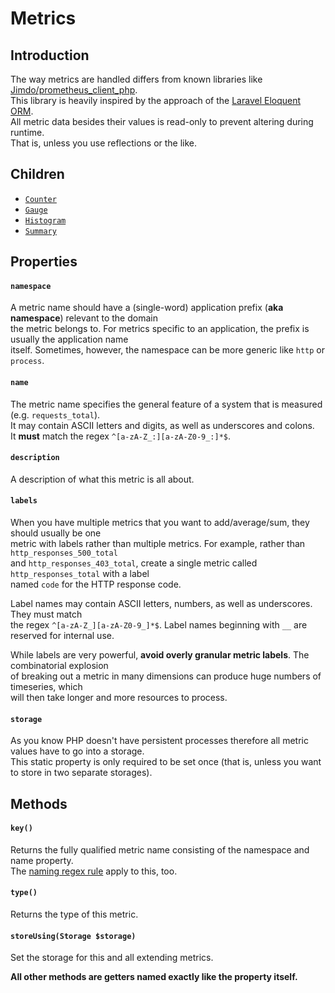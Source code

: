 Metrics
=======

## Introduction

The way metrics are handled differs from known libraries like [Jimdo/prometheus_client_php][jimdo-prom].  
This library is heavily inspired by the approach of the [Laravel Eloquent ORM][laravel-eloquent].  
All metric data besides their values is read-only to prevent altering during runtime.  
That is, unless you use reflections or the like. 

## Children

* [`Counter`](COUNTERS.md)
* [`Gauge`](GAUGES.md)
* [`Histogram`](HISTOGRAMS.md)
* [`Summary`](SUMMARIES.md)

## Properties

#### `namespace`

A metric name should have a (single-word) application prefix (**aka namespace**) relevant to the domain  
the metric belongs to. For metrics specific to an application, the prefix is usually the application name  
itself. Sometimes, however, the namespace can be more generic like `http` or `process`.

#### `name`

The metric name specifies the general feature of a system that is measured (e.g. `requests_total`).  
It may contain ASCII letters and digits, as well as underscores and colons.  
It **must** match the regex `^[a-zA-Z_:][a-zA-Z0-9_:]*$`.

#### `description`

A description of what this metric is all about. 

#### `labels`

When you have multiple metrics that you want to add/average/sum, they should usually be one  
metric with labels rather than multiple metrics. For example, rather than  `http_responses_500_total`  
and `http_responses_403_total`, create a single metric called `http_responses_total` with a label  
named `code` for the HTTP response code.  

Label names may contain ASCII letters, numbers, as well as underscores. They must match  
the regex `^[a-zA-Z_][a-zA-Z0-9_]*$`.  Label names beginning with `__` are reserved for internal use.

While labels are very powerful, **avoid overly granular metric labels**. The combinatorial explosion  
of breaking out a metric in many dimensions can produce huge numbers of timeseries, which  
will then take longer and more resources to process. 

#### `storage`

As you know PHP doesn't have persistent processes therefore all metric values have to go into a storage.  
This static property is only required to be set once (that is, unless you want to store in two separate storages). 

## Methods

#### `key()`

Returns the fully qualified metric name consisting of the namespace and name property.  
The [naming regex rule](#name) apply to this, too.

#### `type()`

Returns the type of this metric.

#### `storeUsing(Storage $storage)`

Set the storage for this and all extending metrics.

**All other methods are getters named exactly like the property itself.**

[jimdo-prom]: https://github.com/Jimdo/prometheus_client_php
[laravel-eloquent]: https://laravel.com/docs/master/eloquent
